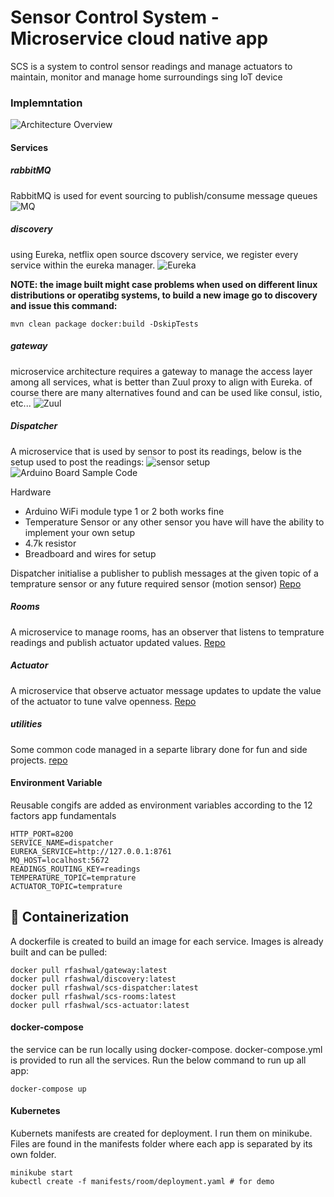 # Sensor Control System - Microservice cloud native app
SCS is a system to control sensor readings and manage actuators to maintain, monitor and manage home surroundings sing IoT device
### Implemntation
![Architecture Overview](https://github.com/rfashwal/scs-main/blob/master/_resources/sensor-control-system-arch.png)
#### Services
##### rabbitMQ
RabbitMQ is used for event sourcing to publish/consume message queues
![MQ](https://github.com/rfashwal/scs-main/blob/master/_resources/rabbitmq.png)
##### discovery
using Eureka, netflix open source dscovery service, we register every service within the eureka manager.
![Eureka](https://github.com/rfashwal/scs-main/blob/master/_resources/eureka.png)

**NOTE: the image built might case problems when used on different linux distributions or operatibg systems, to build a new image go to discovery and issue this command:**
```
mvn clean package docker:build -DskipTests
```  
##### gateway
microservice architecture requires a gateway to manage the access layer among all services, what is better than Zuul proxy to align with Eureka.
of course there are many alternatives found and can be used like consul, istio, etc...
![Zuul](https://github.com/rfashwal/scs-main/blob/master/_resources/gateway.png)
##### Dispatcher
A microservice that is used by sensor to post its readings, below is the setup used to post the readings:
![sensor setup](https://github.com/rfashwal/scs-main/blob/master/_resources/temp-sensor-setup.jpg)
![Arduino Board Sample Code](https://github.com/rfashwal/scs-main/blob/master/_resources/temperature.ino)

Hardware
- Arduino WiFi module type 1 or 2 both works fine
- Temperature Sensor or any other sensor you have will have the ability to implement your own setup
- 4.7k resistor
- Breadboard and wires for setup

Dispatcher initialise a publisher to publish messages at the given topic of a temprature sensor or any future required sensor (motion sensor)
[Repo](https://github.com/rfashwal/scs-dispatcher)
##### Rooms
A microservice to manage rooms, has an observer that listens to temprature readings and publish actuator updated values.
[Repo](https://github.com/rfashwal/scs-room)
##### Actuator
A microservice that observe actuator message updates to update the value of the actuator to tune valve openness.
[Repo](https://github.com/rfashwal/scs-actuator)

##### utilities
Some common code managed in a separte library done for fun and side projects.
[repo](https://github.com/rfashwal/scs-utilities)

#### Environment Variable
Reusable congifs are added as environment variables according to the 12 factors app fundamentals
```
HTTP_PORT=8200 
SERVICE_NAME=dispatcher 
EUREKA_SERVICE=http://127.0.0.1:8761
MQ_HOST=localhost:5672
READINGS_ROUTING_KEY=readings
TEMPERATURE_TOPIC=temprature
ACTUATOR_TOPIC=temprature
``` 

## :whale: Containerization
A dockerfile is created to build an image for each service. 
Images is already built and can be pulled:
```
docker pull rfashwal/gateway:latest
docker pull rfashwal/discovery:latest
docker pull rfashwal/scs-dispatcher:latest
docker pull rfashwal/scs-rooms:latest
docker pull rfashwal/scs-actuator:latest
```
#### docker-compose
the service can be run locally using docker-compose. docker-compose.yml is provided to run all the services. Run the below command to run up all app:
```
docker-compose up
```

#### Kubernetes
Kubernets manifests are created for deployment. I run them on minikube. Files are found in the manifests folder where each app is separated by its own folder.
```
minikube start
kubectl create -f manifests/room/deployment.yaml # for demo
```
